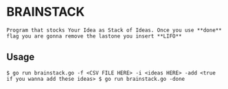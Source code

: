 # BRAINSTACK 
``
  Program that stocks Your Idea as Stack of Ideas.
  Once you use **done** flag you are gonna remove the lastone you insert **LIFO**
``


## Usage 

``
  $ go run brainstack.go -f <CSV FILE HERE> -i <ideas HERE> -add <true if you wanna add these ideas>
  $ go run brainstack.go -done 
``

